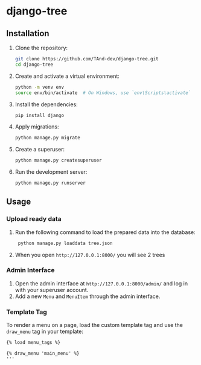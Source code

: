 # django-tree

## Installation

1. Clone the repository:
    ```bash
    git clone https://github.com/TAnd-dev/django-tree.git
    cd django-tree
    ```

2. Create and activate a virtual environment:
    ```bash
    python -m venv env
    source env/bin/activate  # On Windows, use `env\Scripts\activate`
    ```

3. Install the dependencies:
    ```bash
    pip install django
    ```

4. Apply migrations:
    ```bash
    python manage.py migrate
    ```

5. Create a superuser:
    ```bash
    python manage.py createsuperuser
    ```

6. Run the development server:
    ```bash
    python manage.py runserver
    ```

## Usage

### Upload ready data

1. Run the following command to load the prepared data into the database:
   ```bash
    python manage.py loaddata tree.json 
    ```
2. When you open `http://127.0.0.1:8000/` you will see 2 trees

### Admin Interface

1. Open the admin interface at `http://127.0.0.1:8000/admin/` and log in with your superuser account.
2. Add a new `Menu` and `MenuItem` through the admin interface.

### Template Tag

To render a menu on a page, load the custom template tag and use the `draw_menu` tag in your template:

```html
{% load menu_tags %}

{% draw_menu 'main_menu' %}
'''

